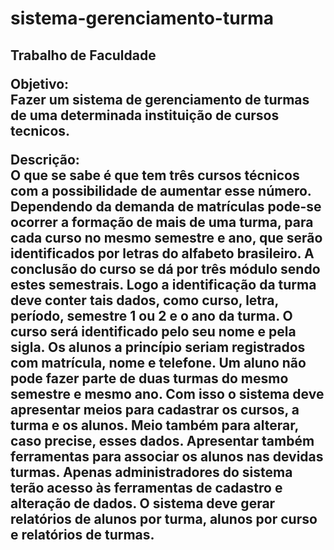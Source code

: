 # sistema-gerenciamento-turma
<h2> Trabalho de Faculdade <p/>
<p> 
  <strong>Objetivo:<strong/> <br> 
  Fazer um sistema de gerenciamento de turmas de uma determinada instituição de cursos tecnicos.
<p/>
<p> 
  <strong>Descrição: <br> <strong/> 
  O que se sabe é que tem três cursos técnicos com a possibilidade 
  de aumentar esse número. 
  Dependendo da demanda de matrículas pode-se ocorrer a formação de mais de uma turma, para cada curso 
  no mesmo semestre e ano, que serão identificados por letras do alfabeto brasileiro. A conclusão do curso se 
  dá por três módulo sendo estes semestrais. Logo a identificação da turma deve conter tais dados, como curso, 
  letra, período, semestre 1 ou 2 e o ano da turma. 
  O curso será identificado pelo seu nome e pela sigla. 
  Os alunos a princípio seriam registrados com matrícula, nome e telefone. 
  Um aluno não pode fazer parte de duas turmas do mesmo semestre e mesmo ano. 
  Com isso o sistema deve apresentar meios para cadastrar os cursos, a turma e os alunos. Meio também para 
  alterar, caso precise, esses dados. Apresentar também ferramentas para associar os alunos nas devidas 
  turmas.
  Apenas administradores do sistema terão acesso às ferramentas de cadastro e alteração de dados. O sistema 
  deve gerar relatórios de alunos por turma, alunos por curso e relatórios de turmas.
<p/>
